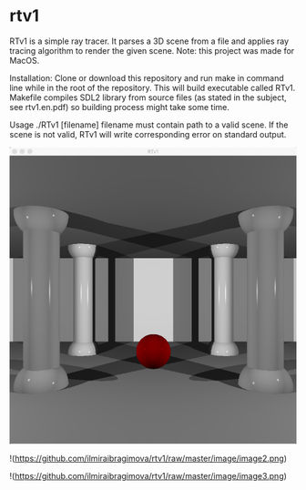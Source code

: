 # rtv1
RTv1 is a simple ray tracer. It parses a 3D scene from a file and applies ray tracing algorithm to render the given scene.
Note: this project was made for MacOS.

Installation:
Clone or download this repository and run make in command line while in the root of the repository. This will build executable called RTv1. Makefile compiles SDL2 library from source files (as stated in the subject, see rtv1.en.pdf) so building process might take some time.

Usage
./RTv1 [filename]
filename must contain path to a valid scene.
If the scene is not valid, RTv1 will write corresponding error on standard output.

![](https://github.com/ilmiraibragimova/rtv1/raw/master/image/image1.png)

!(https://github.com/ilmiraibragimova/rtv1/raw/master/image/image2.png)

!(https://github.com/ilmiraibragimova/rtv1/raw/master/image/image3.png)


